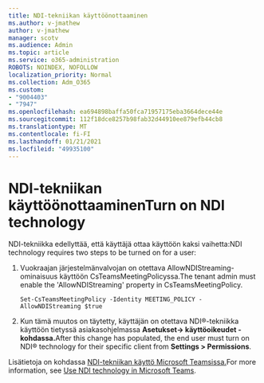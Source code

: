 ```yaml
---
title: NDI-tekniikan käyttöönottaaminen
ms.author: v-jmathew
author: v-jmathew
manager: scotv
ms.audience: Admin
ms.topic: article
ms.service: o365-administration
ROBOTS: NOINDEX, NOFOLLOW
localization_priority: Normal
ms.collection: Adm_O365
ms.custom:
- "9004403"
- "7947"
ms.openlocfilehash: ea694898baffa50fca71957175eba3664dece44e
ms.sourcegitcommit: 112f18dce8257b98fab32d44910ee879efb44cb8
ms.translationtype: MT
ms.contentlocale: fi-FI
ms.lasthandoff: 01/21/2021
ms.locfileid: "49935100"
---
```

# <a name="turn-on-ndi-technology"></a><span data-ttu-id="bd598-102">NDI-tekniikan käyttöönottaaminen</span><span class="sxs-lookup"><span data-stu-id="bd598-102">Turn on NDI technology</span></span>

<span data-ttu-id="bd598-103">NDI-tekniikka edellyttää, että käyttäjä ottaa käyttöön kaksi vaihetta:</span><span class="sxs-lookup"><span data-stu-id="bd598-103">NDI technology requires two steps to be turned on for a user:</span></span>

1. <span data-ttu-id="bd598-104">Vuokraajan järjestelmänvalvojan on otettava AllowNDIStreaming-ominaisuus käyttöön CsTeamsMeetingPolicyssa.</span><span class="sxs-lookup"><span data-stu-id="bd598-104">The tenant admin must enable the 'AllowNDIStreaming' property in CsTeamsMeetingPolicy.</span></span>

    `Set-CsTeamsMeetingPolicy -Identity MEETING_POLICY -AllowNDIStreaming $true`

2. <span data-ttu-id="bd598-105">Kun tämä muutos on täytetty, käyttäjän on otettava NDI®-tekniikka käyttöön tietyssä asiakasohjelmassa **Asetukset-> käyttöoikeudet -kohdassa.**</span><span class="sxs-lookup"><span data-stu-id="bd598-105">After this change has populated, the end user must turn on NDI® technology for their specific client from **Settings > Permissions**.</span></span>

<span data-ttu-id="bd598-106">Lisätietoja on kohdassa [NDI-tekniikan käyttö Microsoft Teamsissa.](https://docs.microsoft.com/microsoftteams/use-ndi-in-meetings)</span><span class="sxs-lookup"><span data-stu-id="bd598-106">For more information, see [Use NDI technology in Microsoft Teams](https://docs.microsoft.com/microsoftteams/use-ndi-in-meetings).</span></span>

